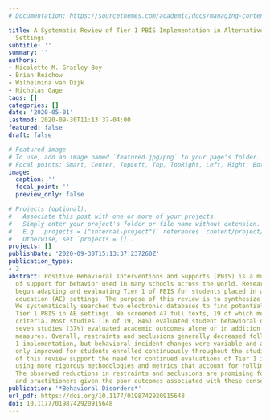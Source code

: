 ```yaml
---
# Documentation: https://sourcethemes.com/academic/docs/managing-content/

title: A Systematic Review of Tier 1 PBIS Implementation in Alternative Education
  Settings
subtitle: ''
summary: ''
authors:
- Nicolette M. Grasley-Boy
- Brian Reichow
- Wilhelmina van Dijk
- Nicholas Gage
tags: []
categories: []
date: '2020-05-01'
lastmod: 2020-09-30T11:13:37-04:00
featured: false
draft: false

# Featured image
# To use, add an image named `featured.jpg/png` to your page's folder.
# Focal points: Smart, Center, TopLeft, Top, TopRight, Left, Right, BottomLeft, Bottom, BottomRight.
image:
  caption: ''
  focal_point: ''
  preview_only: false

# Projects (optional).
#   Associate this post with one or more of your projects.
#   Simply enter your project's folder or file name without extension.
#   E.g. `projects = ["internal-project"]` references `content/project/deep-learning/index.md`.
#   Otherwise, set `projects = []`.
projects: []
publishDate: '2020-09-30T15:13:37.237260Z'
publication_types:
- 2
abstract: Positive Behavioral Interventions and Supports (PBIS) is a multitiered system
  of support for behavior used in many schools across the world. Researchers have
  begun adapting and evaluating Tier 1 of PBIS for students placed in alternative
  education (AE) settings. The purpose of this review is to synthesize these evaluations.
  We systematically searched two electronic databases to find potential studies of
  Tier 1 PBIS in AE settings. We screened 47 full texts, 19 of which met all inclusion
  criteria. Most studies (16 of 19, 84%) evaluated student behavioral outcomes, while
  seven studies (37%) evaluated academic outcomes alone or in addition to behavioral
  measures. Overall, restraints and seclusions generally decreased following Tier
  1 implementation, but behavioral incident changes were variable and academic outcomes
  only improved for students enrolled continuously throughout the studies. The findings
  of this review support the need for continued evaluations of Tier 1 in AE settings
  using more rigorous methodologies and metrics that account for rolling admissions.
  The observed reductions in restraints and seclusions are promising for students
  and practitioners given the poor outcomes associated with these consequences.
publication: '*Behavioral Disorders*'
url_pdf: https://doi.org/10.1177/0198742920915648
doi: 10.1177/0198742920915648
---
```

